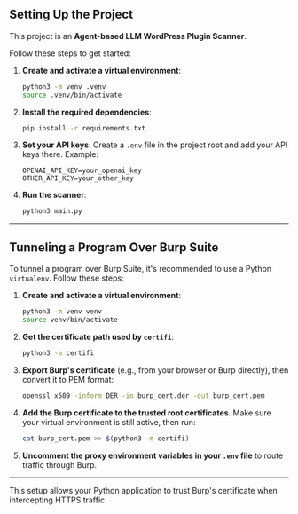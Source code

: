 ## Setting Up the Project

This project is an **Agent-based LLM WordPress Plugin Scanner**.

Follow these steps to get started:

1. **Create and activate a virtual environment**:
    ```bash
    python3 -m venv .venv
    source .venv/bin/activate
    ```

2. **Install the required dependencies**:
    ```bash
    pip install -r requirements.txt
    ```

3. **Set your API keys**:
   Create a `.env` file in the project root and add your API keys there. Example:
    ```dotenv
    OPENAI_API_KEY=your_openai_key
    OTHER_API_KEY=your_other_key
    ```

4. **Run the scanner**:
    ```bash
    python3 main.py
    ```

---

## Tunneling a Program Over Burp Suite

To tunnel a program over Burp Suite, it's recommended to use a Python `virtualenv`. Follow these steps:

1. **Create and activate a virtual environment**:
    ```bash
    python3 -m venv venv
    source venv/bin/activate
    ```

2. **Get the certificate path used by `certifi`**:
    ```bash
    python3 -m certifi
    ```

3. **Export Burp's certificate** (e.g., from your browser or Burp directly), then convert it to PEM format:
    ```bash
    openssl x509 -inform DER -in burp_cert.der -out burp_cert.pem
    ```

4. **Add the Burp certificate to the trusted root certificates**.
   Make sure your virtual environment is still active, then run:
    ```bash
    cat burp_cert.pem >> $(python3 -m certifi)
    ```

5. **Uncomment the proxy environment variables in your `.env` file** to route traffic through Burp.

---

This setup allows your Python application to trust Burp's certificate when intercepting HTTPS traffic.
